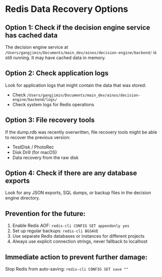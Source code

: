 # Redis Data Recovery Options

## Option 1: Check if the decision engine service has cached data
The decision engine service at `/Users/gangjimin/Documents/main_dev/ainos/decision-engine/backend/` is still running. It may have cached data in memory.

## Option 2: Check application logs
Look for application logs that might contain the data that was stored:
- Check `/Users/gangjimin/Documents/main_dev/ainos/decision-engine/backend/logs/`
- Check system logs for Redis operations

## Option 3: File recovery tools
If the dump.rdb was recently overwritten, file recovery tools might be able to recover the previous version:
- TestDisk / PhotoRec
- Disk Drill (for macOS)
- Data recovery from the raw disk

## Option 4: Check if there are any database exports
Look for any JSON exports, SQL dumps, or backup files in the decision engine directory.

## Prevention for the future:
1. Enable Redis AOF: `redis-cli CONFIG SET appendonly yes`
2. Set up regular backups: `redis-cli BGSAVE`
3. Use separate Redis databases or instances for different projects
4. Always use explicit connection strings, never fallback to localhost

## Immediate action to prevent further damage:
Stop Redis from auto-saving: `redis-cli CONFIG SET save ""`